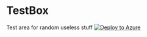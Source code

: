 # TestBox
Test area for random useless stuff
[![Deploy to Azure](https://azuredeploy.net/deploybutton.png)](https://azuredeploy.net/)
